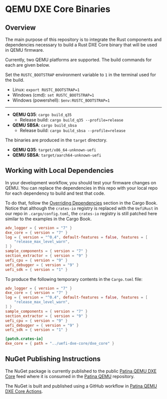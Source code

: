 # QEMU DXE Core Binaries

## Overview

The main purpose of this repository is to integrate the Rust components and dependencies necessary to build a Rust
DXE Core binary that will be used in QEMU firmware.

Currently, two QEMU platforms are supported. The build commands for each are given below.

Set the `RUSTC_BOOTSTRAP` environment variable to `1` in the terminal used for the build.

- Linux: `export RUSTC_BOOTSTRAP=1`
- Windows (cmd): `set RUSTC_BOOTSTRAP=1`
- Windows (powershell): `$env:RUSTC_BOOTSTRAP=1`

---

- **QEMU Q35**: `cargo build_q35`
  - Release build: `cargo build_q35 --profile=release`
- **QEMU SBSA**: `cargo build_sbsa`
  - Release build: `cargo build_sbsa --profile=release`

The binaries are produced in the `target` directory.

- **QEMU Q35**: `target/x86_64-unknown-uefi`
- **QEMU SBSA**: `target/aarch64-unknown-uefi`

## Working with Local Dependencies

In your development workflow, you should test your firmware changes on QEMU. You can replace the dependencies in this
repo with your local repo for each dependency to build and test that code.

To do that, follow the [Overriding Dependencies](https://doc.rust-lang.org/cargo/reference/overriding-dependencies.html)
section in the Cargo Book. Notice that although the `crates-io` registry is replaced with the `UefiRust` in our repo
in `.cargo/config.toml`, the `crates-io` registry is still patched here similar to the examples in the Cargo Book.

```toml
adv_logger = { version = "7" }
dxe_core = { version = "7" }
log = { version = "^0.4", default-features = false, features = [
    "release_max_level_warn",
] }
sample_components = { version = "7" }
section_extractor = { version = "9" }
uefi_cpu = { version = "9" }
uefi_debugger = { version = "9" }
uefi_sdk = { version = "1" }
```

To produce the following temporary contents in the `Cargo.toml` file:

```toml
adv_logger = { version = "7" }
dxe_core = { version = "7" }
log = { version = "^0.4", default-features = false, features = [
    "release_max_level_warn",
] }
sample_components = { version = "7" }
section_extractor = { version = "9" }
uefi_cpu = { version = "9" }
uefi_debugger = { version = "9" }
uefi_sdk = { version = "1" }

[patch.crates-io]
dxe_core = { path = "../uefi-dxe-core/dxe_core" }
```

## NuGet Publishing Instructions

The NuGet package is currently published to the public [Patina QEMU DXE Core](https://dev.azure.com/patina-fw/artifacts/_artifacts/feed/qemu-dxe-core)
feed where it is consumed in the [Patina QEMU](https://github.com/OpenDevicePartnership/patina-qemu) repository.

The NuGet is built and published using a GitHub workflow in [Patina QEMU DXE Core Actions](https://github.com/OpenDevicePartnership/patina-dxe-core-qemu/actions).
